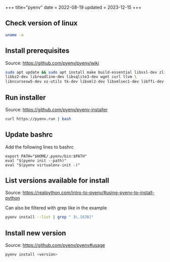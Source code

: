 +++
title="pyenv"
date = 2022-08-19
updated = 2023-12-15
+++

## Check version of linux

```sh
uname -a
```

## Install prerequisites

Source: <https://github.com/pyenv/pyenv/wiki>

```sh
sudo apt update && sudo apt install make build-essential libssl-dev zlib1g-dev \
libbz2-dev libreadline-dev libsqlite3-dev wget curl llvm \
libncursesw5-dev xz-utils tk-dev libxml2-dev libxmlsec1-dev libffi-dev liblzma-dev
```

## Run installer

Source: <https://github.com/pyenv/pyenv-installer>

```sh
curl https://pyenv.run | bash
```

## Update bashrc

Add the following lines to bashrc

```
export PATH="$HOME/.pyenv/bin:$PATH"
eval "$(pyenv init --path)"
eval "$(pyenv virtualenv-init -)"
```

## List versions available for install

Source: <https://realpython.com/intro-to-pyenv/#using-pyenv-to-install-python>

Can also be filtered with grep like in the example

```sh
pyenv install --list | grep " 3\.[678]"
```

## Install new version

Source: <https://github.com/pyenv/pyenv#usage>

```sh
pyenv install <version>
```
